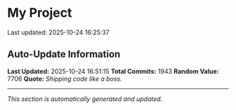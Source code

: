 # My Project


Last updated: 2025-10-24 16:25:37






























































































































































































































































































































































































































































































































































































































































































































































































































































































































































































































































































































































































































































































































































































































































































































































































































































































































































































































































































































































































































































































































































































































































































































































































































## Auto-Update Information

**Last Updated:** 2025-10-24 16:51:15
**Total Commits:** 1943
**Random Value:** 7706
**Quote:** _Shipping code like a boss._

---
_This section is automatically generated and updated._